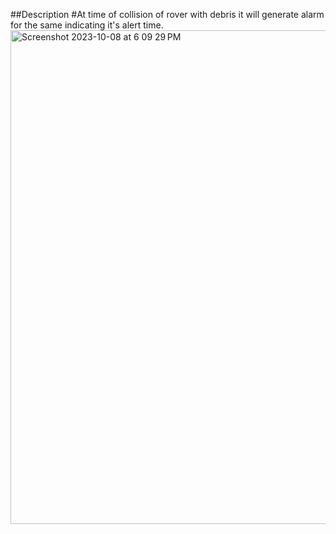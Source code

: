 ##Description
#At time of collision of rover with debris it will generate alarm for the same indicating it's alert time.
<img width="790" alt="Screenshot 2023-10-08 at 6 09 29 PM" src="https://github.com/Priyanshu6268/Victorious_NSAC_2023/assets/101616959/4800e866-bb26-45b2-9349-935c5be0ce0f">
